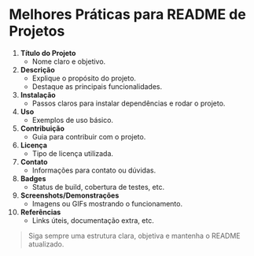 # Melhores Práticas para README de Projetos

1. **Título do Projeto**
   - Nome claro e objetivo.
2. **Descrição**
   - Explique o propósito do projeto.
   - Destaque as principais funcionalidades.
3. **Instalação**
   - Passos claros para instalar dependências e rodar o projeto.
4. **Uso**
   - Exemplos de uso básico.
5. **Contribuição**
   - Guia para contribuir com o projeto.
6. **Licença**
   - Tipo de licença utilizada.
7. **Contato**
   - Informações para contato ou dúvidas.
8. **Badges**
   - Status de build, cobertura de testes, etc.
9. **Screenshots/Demonstrações**
   - Imagens ou GIFs mostrando o funcionamento.
10. **Referências**
    - Links úteis, documentação extra, etc.

> Siga sempre uma estrutura clara, objetiva e mantenha o README atualizado.
